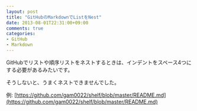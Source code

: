 ```yaml
---
layout: post
title: "GitHubのMarkdownでListをNest"
date: 2013-08-01T22:31:00+09:00
comments: true
categories: 
- GitHub
- Markdown
---
```


GitHubでリストや順序リストをネストするときは、インデントをスペース4つにする必要があるみたいです。

そうしないと、うまくネストできませんでした。

例: [https://github.com/gam0022/shelf/blob/master/README.md](https://github.com/gam0022/shelf/blob/master/README.md)
